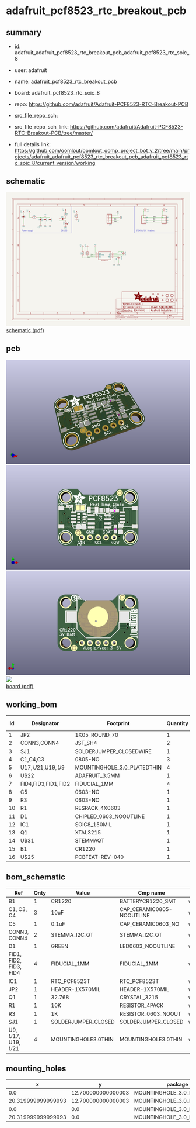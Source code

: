 # adafruit_pcf8523_rtc_breakout_pcb
 
## summary 
* id: adafruit_adafruit_pcf8523_rtc_breakout_pcb_adafruit_pcf8523_rtc_soic_8
* user: adafruit
* name: adafruit_pcf8523_rtc_breakout_pcb
* board: adafruit_pcf8523_rtc_soic_8
* repo: https://github.com/adafruit/Adafruit-PCF8523-RTC-Breakout-PCB



* src_file_repo_sch: 
* src_file_repo_sch_link: https://github.com/adafruit/Adafruit-PCF8523-RTC-Breakout-PCB/tree/master/
* full details link: https://github.com/oomlout/oomlout_oomp_project_bot_v_2/tree/main/projects/adafruit_adafruit_pcf8523_rtc_breakout_pcb_adafruit_pcf8523_rtc_soic_8/current_version/working  

## schematic  
![](working_schematic_600.png)  
[schematic (pdf)](working_schematic.pdf)  

## pcb  
![](working_3d_600.png) 
![](working_3d_front_600.png)  
![](working_3d_back_600.png)  
![](working_600.png)  
[board (pdf)](working.pdf)  

## working_bom
| Id | Designator | Footprint | Quantity | Designation | Supplier and ref |  | None | 
| --- | --- | --- | --- | --- | --- | --- | --- | 
| 1 | JP2 | 1X05_ROUND_70 | 1 |  |  |  | [''] | 
| 2 | CONN3,CONN4 | JST_SH4 | 2 | STEMMA_I2C_QT |  |  | [''] | 
| 3 | SJ1 | SOLDERJUMPER_CLOSEDWIRE | 1 |  |  |  | [''] | 
| 4 | C1,C4,C3 | 0805-NO | 3 | 10uF |  |  | [''] | 
| 5 | U$17,U$21,U$19,U$9 | MOUNTINGHOLE_3.0_PLATEDTHIN | 4 | MOUNTINGHOLE3.0THIN |  |  | [''] | 
| 6 | U$22 | ADAFRUIT_3.5MM | 1 |  |  |  | [''] | 
| 7 | FID4,FID3,FID1,FID2 | FIDUCIAL_1MM | 4 | FIDUCIAL_1MM |  |  | [''] | 
| 8 | C5 | 0603-NO | 1 | 0.1uF |  |  | [''] | 
| 9 | R3 | 0603-NO | 1 | 1K |  |  | [''] | 
| 10 | R1 | RESPACK_4X0603 | 1 | 10K |  |  | [''] | 
| 11 | D1 | CHIPLED_0603_NOOUTLINE | 1 | GREEN |  |  | [''] | 
| 12 | IC1 | SOIC8_150MIL | 1 | RTC_PCF8523T |  |  | [''] | 
| 13 | Q1 | XTAL3215 | 1 | 32.768 |  |  | [''] | 
| 14 | U$31 | STEMMAQT | 1 |  |  |  | [''] | 
| 15 | B1 | CR1220 | 1 | CR1220 |  |  | [''] | 
| 16 | U$25 | PCBFEAT-REV-040 | 1 |  |  |  | [''] | 


## bom_schematic
| Ref | Qnty | Value | Cmp name | Footprint | Description | Vendor | DNP | 
| --- | --- | --- | --- | --- | --- | --- | --- | 
| B1 | 1 | CR1220 | BATTERYCR1220_SMT | working:CR1220 |  |  |  | 
| C1, C3, C4 | 3 | 10uF | CAP_CERAMIC0805-NOOUTLINE | working:0805-NO |  |  |  | 
| C5 | 1 | 0.1uF | CAP_CERAMIC0603_NO | working:0603-NO |  |  |  | 
| CONN3, CONN4 | 2 | STEMMA_I2C_QT | STEMMA_I2C_QT | working:JST_SH4 |  |  |  | 
| D1 | 1 | GREEN | LED0603_NOOUTLINE | working:CHIPLED_0603_NOOUTLINE |  |  |  | 
| FID1, FID2, FID3, FID4 | 4 | FIDUCIAL_1MM | FIDUCIAL_1MM | working:FIDUCIAL_1MM |  |  |  | 
| IC1 | 1 | RTC_PCF8523T | RTC_PCF8523T | working:SOIC8_150MIL |  |  |  | 
| JP2 | 1 | HEADER-1X570MIL | HEADER-1X570MIL | working:1X05_ROUND_70 |  |  |  | 
| Q1 | 1 | 32.768 | CRYSTAL_3215 | working:XTAL3215 |  |  |  | 
| R1 | 1 | 10K | RESISTOR_4PACK | working:RESPACK_4X0603 |  |  |  | 
| R3 | 1 | 1K | RESISTOR_0603_NOOUT | working:0603-NO |  |  |  | 
| SJ1 | 1 | SOLDERJUMPER_CLOSED | SOLDERJUMPER_CLOSED | working:SOLDERJUMPER_CLOSEDWIRE |  |  |  | 
| U$9, U$17, U$19, U$21 | 4 | MOUNTINGHOLE3.0THIN | MOUNTINGHOLE3.0THIN | working:MOUNTINGHOLE_3.0_PLATEDTHIN |  |  |  | 


## mounting_holes
| x | y | package | value | ref | size | 
| --- | --- | --- | --- | --- | --- | 
| 0.0 | 12.700000000000003 | MOUNTINGHOLE_3.0_PLATEDTHIN | MOUNTINGHOLE3.0THIN | U$9 | m3 | 
| 20.319999999999993 | 12.700000000000003 | MOUNTINGHOLE_3.0_PLATEDTHIN | MOUNTINGHOLE3.0THIN | U$17 | m3 | 
| 0.0 | 0.0 | MOUNTINGHOLE_3.0_PLATEDTHIN | MOUNTINGHOLE3.0THIN | U$19 | m3 | 
| 20.319999999999993 | 0.0 | MOUNTINGHOLE_3.0_PLATEDTHIN | MOUNTINGHOLE3.0THIN | U$21 | m3 | 


